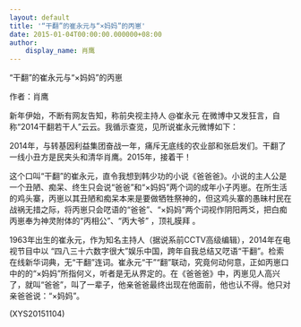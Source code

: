 ```yaml
---
layout: default
title: '“干翻”的崔永元与“×妈妈”的丙崽'
date: 2015-01-04T00:00:00.000000+08:00
author:
    display_name: 肖鹰
---
```


“干翻”的崔永元与“×妈妈”的丙崽

作者：肖鹰

新年伊始，不断有网友告知，称前央视主持人 @崔永元 在微博中又发狂言，自称“2014干翻若干人”云云。我循示查览，见所说崔永元微博如下：

2014年，与转基因利益集团奋战一年，痛斥无底线的农业部和张启发们。干翻了一线小丑方是民夹头和清华肖鹰。2015年，接着干！

这个口叫“干翻”的崔永元，直令我想到韩少功的小说《爸爸爸》。小说的主人公是一个丑陋、痴呆、终生只会说“爸爸”和“×妈妈”两个词的成年小子丙崽。在所生活的鸡头寨，丙崽以其丑陋和痴呆本来是要做牺牲祭神的，但这鸡头寨的愚昧村民在战祸无措之际，将丙崽只会呓语的“爸爸”、“×妈妈”两个词视作阴阳两爻，把白痴丙崽奉为神灵附体的“丙相公”、“丙大爷” ，顶礼膜拜 。

1963年出生的崔永元，作为知名主持人（据说系前CCTV高级编辑），2014年在电视节目中以 “四八三十六数字很大”娱乐中国，跨年自我总结又呓语“干翻”。检索在线新华词典，无“干翻”连词。崔永元“干”“翻”联动，究竟何动何意，正如丙崽口中的的“×妈妈”所指何义，听者是无从界定的。在《爸爸爸》中，丙崽见人高兴了，就叫“爸爸”，叫了一辈子，他亲爸爸最终出现在他面前，他也认不得。他只对亲爸爸说：“×妈妈”。

(XYS20151104)

